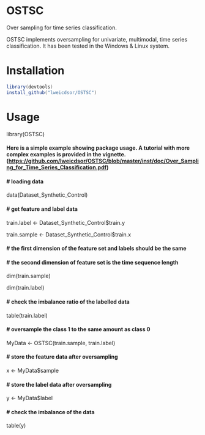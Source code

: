# OSTSC
Over sampling for time series classification. 

OSTSC implements oversampling for univariate, multimodal, time series classification. It has been tested in the Windows & Linux system. 

# Installation
```java
library(devtools)
install_github("lweicdsor/OSTSC")
```
# Usage
library(OSTSC)

#### Here is a simple example showing package usage. A tutorial with more complex examples is provided in the vignette. (https://github.com/lweicdsor/OSTSC/blob/master/inst/doc/Over_Sampling_for_Time_Series_Classification.pdf)

#### # loading data
data(Dataset_Synthetic_Control)  
#### # get feature and label data 
train.label <- Dataset_Synthetic_Control$train.y      

train.sample <- Dataset_Synthetic_Control$train.x  
#### # the first dimension of the feature set and labels should be the same
#### # the second dimension of feature set is the time sequence length
dim(train.sample)

dim(train.label)
#### # check the imbalance ratio of the labelled data
table(train.label)
#### # oversample the class 1 to the same amount as class 0
MyData <- OSTSC(train.sample, train.label)
#### # store the feature data after oversampling
x <- MyData$sample
#### # store the label data after oversampling
y <- MyData$label
#### # check the imbalance of the data
table(y)

